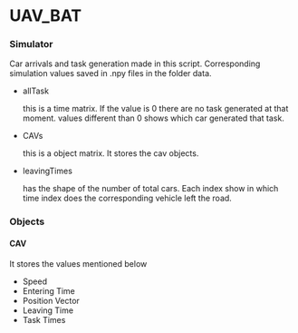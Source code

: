 # UAV_BAT
### Simulator
Car arrivals and task generation made in this script.
Corresponding simulation values saved in .npy files in the folder data.
- allTask

    this is a time matrix. If the value is 0 there are no task generated at that moment. values different than 0 shows which car generated that task.

- CAVs

    this is a object matrix. It stores the cav objects.

- leavingTimes

    has the shape of the number of total cars. Each index show in which time index does the corresponding vehicle left the road.

### Objects
#### CAV
It stores the values mentioned below
- Speed
- Entering Time
- Position Vector
- Leaving Time
- Task Times